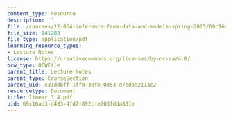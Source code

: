 ```yaml
---
content_type: resource
description: ''
file: /courses/12-864-inference-from-data-and-models-spring-2005/69c16ad3d4834fd7892ce203fdda831e_linear_3_4.pdf
file_size: 141283
file_type: application/pdf
learning_resource_types:
- Lecture Notes
license: https://creativecommons.org/licenses/by-nc-sa/4.0/
ocw_type: OCWFile
parent_title: Lecture Notes
parent_type: CourseSection
parent_uid: e31ddbff-1ff0-3bfb-0353-d7cdba211ac2
resourcetype: Document
title: linear_3_4.pdf
uid: 69c16ad3-d483-4fd7-892c-e203fdda831e
---
```

